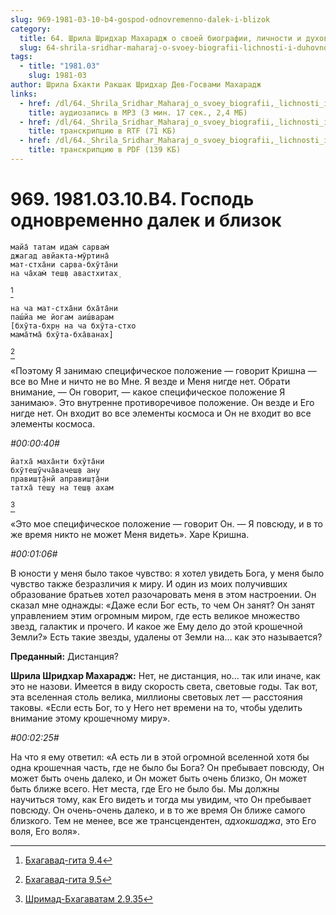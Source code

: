 ```yaml
---
slug: 969-1981-03-10-b4-gospod-odnovremenno-dalek-i-blizok
category:
  title: 64. Шрила Шридхар Махарадж о своей биографии, личности и духовном опыте
  slug: 64-shrila-sridhar-maharaj-o-svoey-biografii-lichnosti-i-duhovnom-opyte
tags:
  - title: "1981.03"
    slug: 1981-03
author: Шрила Бхакти Ракшак Шридхар Дев-Госвами Махарадж
links:
  - href: /dl/64._Shrila_Sridhar_Maharaj_o_svoey_biografii,_lichnosti_i_duhovnom_opyte/969_1981.03.10.B4_SridharMj_Gospod_odnovremenno_dalek_i_blizok.mp3
    title: аудиозапись в MP3 (3 мин. 17 сек., 2,4 МБ)
  - href: /dl/64._Shrila_Sridhar_Maharaj_o_svoey_biografii,_lichnosti_i_duhovnom_opyte/969_1981.03.10.B4_SridharMj_Gospod_odnovremenno_dalek_i_blizok.rtf
    title: транскрипцию в RTF (71 КБ)
  - href: /dl/64._Shrila_Sridhar_Maharaj_o_svoey_biografii,_lichnosti_i_duhovnom_opyte/969_1981.03.10.B4_SridharMj_Gospod_odnovremenno_dalek_i_blizok.pdf
    title: транскрипцию в PDF (139 КБ)
---
```


# 969. 1981.03.10.B4. Господь одновременно далек и близок

    майа̄ татам идам̇ сарвам̇
    джагад авйакта-мӯртина̄
    мат-стха̄ни сарва-бхӯта̄ни
    на ча̄хам̇ теш̣в авастхитах̣
[^_ftn1]

    на ча мат-стха̄ни бха̄та̄ни
    паш́йа ме йогам аиш́варам
    [бхӯта-бхр̣н на ча бхӯта-стхо
    мама̄тма̄ бхӯта-бха̄ванах̣]
[^_ftn2]

«Поэтому Я занимаю специфическое положение — говорит Кришна — все во Мне и ничто не во Мне. Я везде и Меня нигде нет. Обрати внимание, — Он говорит, — какое специфическое положение Я занимаю». Это внутренне противоречивое положение. Он везде и Его нигде нет. Он входит во все элементы космоса и Он не входит во все элементы космоса.

*#00:00:40#*

    йатха̄ маха̄нти бхӯта̄ни
    бхӯтеш̣ӯчча̄вачеш̣в ану
    правиш̣т̣а̄нй аправиш̣т̣а̄ни
    татха̄ теш̣у на теш̣в ахам
[^_ftn3]

«Это мое специфическое положение — говорит Он. — Я повсюду, и в то же время никто не может Меня видеть». Харе Кришна.

*#00:01:06#*

В юности у меня было такое чувство: я хотел увидеть Бога, у меня было чувство также безразличия к миру. И один из моих получивших образование братьев хотел разочаровать меня в этом настроении. Он сказал мне однажды: «Даже если Бог есть, то чем Он занят? Он занят управлением этим огромным миром, где есть великое множество звезд, галактик и прочего. И какое же Ему дело до этой крошечной Земли?» Есть такие звезды, удалены от Земли на… как это называется?

**Преданный:** Дистанция?

**Шрила Шридхар Махарадж:** Нет, не дистанция, но… так или иначе, как это не назови. Имеется в виду скорость света, световые годы. Так вот, эта вселенная столь велика, миллионы световых лет — расстояния таковы. «Если есть Бог, то у Него нет времени на то, чтобы уделить внимание этому крошечному миру».

*#00:02:25#*

На что я ему ответил: «А есть ли в этой огромной вселенной хотя бы одна крошечная часть, где не было бы Бога? Он пребывает повсюду, Он может быть очень далеко, и Он может быть очень близко, Он может быть ближе всего. Нет места, где Его не было бы. Мы должны научиться тому, как Его видеть и тогда мы увидим, что Он пребывает повсюду. Он очень-очень далеко, и в то же время Он ближе самого близкого. Тем не менее, все же трансцендентен, *адхокшаджа*, это Его воля, Его воля».



[^_ftn1]: [Бхагавад-гита 9.4](../notes/bhagavad-gita/bhagavad-gita-9-4.md)

[^_ftn2]: [Бхагавад-гита 9.5](../notes/bhagavad-gita/bhagavad-gita-9-5.md)

[^_ftn3]: [Шримад-Бхагаватам 2.9.35](../notes/shrimad-bhagavatam/shrimad-bhagavatam-2-9-35.md)
